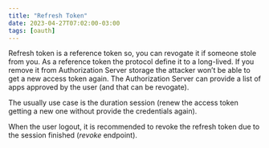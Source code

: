 ```yaml
---
title: "Refresh Token"
date: 2023-04-27T07:02:00-03:00
tags: [oauth]
---
```


Refresh token is a reference token so, you can revogate it if someone stole from you. As a reference token the protocol define it to a long-lived. If you remove it from Authorization Server storage the attacker won’t be able to get a new access token again. The Authorization Server can provide a list of apps approved by the user (and that can be revogate).

The usually use case is the duration session (renew the access token getting a new one without provide the credentials again).

When the user logout, it is recommended to revoke the refresh token due to the session finished (_revoke_ endpoint).